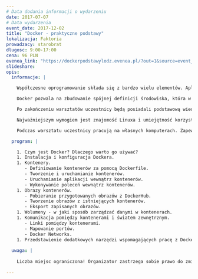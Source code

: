 ```yaml
---
# Data dodania informacji o wydarzeniu
date: 2017-07-07
# Data wydarzenia
event_date: 2017-12-02
title: "Docker - praktyczne podstawy"
lokalizacja: Faktoria
prowadzacy: starobrat
dlugosc: 9:00-17:00
cena: 96 PLN
evenea_link: "https://dockerpodstawylodz.evenea.pl/?out=1&source=event_iframe"
slideshare:
opis:
  informacje: |

    Współczesne oprogramowanie składa się z bardzo wielu elementów. Aplikacja, serwery aplikacji, kanały komunikacji, bazy danych, silniki przetwarzania danych, systemy przetwarzania logów - to tylko część z elementów układanki, która składa się na oczekiwany efekt końcowy. Złożoność uruchomienia całego środowiska jest odczuwalna przez wszystkie zaangażowane osoby - programistów, testerów, sprzedawców, analityków, administratorów, support. Na ratunek przychodzą nam technologie kontenerów, których wiodącym przedstawicielem jest Docker.

    Docker pozwala na zbudowanie spójnej definicji środowiska, która w łatwy sposób może być wykorzystana przez wszystkich uczestników procesu dostarczania oprogramowania. Jako lider tego typu rozwiązań jest dojrzałym i rozbudowanym systemem, wykorzystywanym przez wiele przedsiębiorstw o różnej skali. Docker jest obecnie całym ekosystemem składającym się z wielu narzędzi pozwalających na tworzenie, dystrybucję, uruchamianie i orkiestrację kontenerów w złożonych środowiskach. Metodyki zwinne oraz nowoczesna architektura mikroserwisów są miejscami, w których kontenery zyskują specjalne znaczenie.

    Po zakończeniu warsztatów uczestnicy będą posiadali podstawową wiedzę oraz umiejętności dotyczące szeregu narzędzi w ekosystemie Dockera. Jest to bardzo dobry punkt wyjścia do zaprojektowania i implementacji procesów opartych o kontenery we własnym środowisku.

    Najważniejszym wymogiem jest znajomość Linuxa i umiejętność korzystania z lini poleceń, m. in. poruszanie się po dysku, operacje na plikach i katalogach, edycja plików tekstowych, archiwizowanie i rozpakowywanie plików. Poza tym przydatna jest podstawowa znajomość działania sposobu aplikacji webowych, natomiast nie jest to wymóg konieczny. Ćwiczenia są przygotowane w taki sposób, żeby osoby bez umiejętności programowania również sobie poradziły.

    Podczas warsztatu uczestnicy pracują na własnych komputerach. Zapewniamy pizzę dla uczestników oraz dostęp do kawy i herbaty.

  program: |

    1. Czym jest Docker? Dlaczego warto go używać?
    1. Instalacja i konfiguracja Dockera.
    1. Kontenery.
       - Definiowanie kontenerów za pomocą Dockerfile.
       - Tworzenie i uruchamianie kontenerów.
       - Uruchamianie aplikacji wewnątrz kontenerów.
       - Wykonywanie poleceń wewnątrz kontenerów.
    1. Obrazy kontenerów.
       - Pobieranie przygotowanych obrazów z DockerHub.
       - Tworzenie obrazów z istniejących kontenerów.
       - Eksport zapisanych obrazów.
    1. Wolumeny - w jaki sposób zarządzać danymi w kontenerach.
    1. Komunikacja pomiędzy kontenerami i światem zewnętrznym.
       - Linki pomiędzy kontenerami.
       - Mapowanie portów.
       - Docker Networks.
    1. Przedstawienie dodatkowych narzędzi wspomagających pracę z Dockerem.
  
  uwaga: |
 
    Liczba miejsc ograniczona! Organizator zastrzega sobie prawo do zmiany lokalizacji wydarzenia oraz jego odwołania w przypadku niezgłoszenia się minimalnej liczby uczestników.
 
---
```

